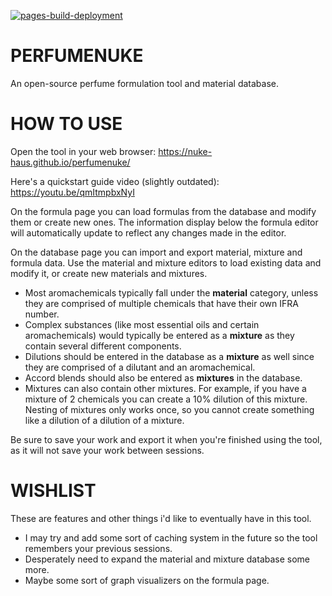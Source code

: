 [![pages-build-deployment](https://github.com/nuke-haus/perfumenuke/actions/workflows/pages/pages-build-deployment/badge.svg)](https://github.com/nuke-haus/perfumenuke/actions/workflows/pages/pages-build-deployment)

# PERFUMENUKE
An open-source perfume formulation tool and material database. 

# HOW TO USE

Open the tool in your web browser: https://nuke-haus.github.io/perfumenuke/

Here's a quickstart guide video (slightly outdated): https://youtu.be/qmItmpbxNyI

On the formula page you can load formulas from the database and modify them or create new ones. The information display below the formula editor will automatically update to reflect any changes made in the editor.

On the database page you can import and export material, mixture and formula data. Use the material and mixture editors to load existing data and modify it, or create new materials and mixtures. 

- Most aromachemicals typically fall under the **material** category, unless they are comprised of multiple chemicals that have their own IFRA number. 
- Complex substances (like most essential oils and certain aromachemicals) would typically be entered as a **mixture** as they contain several different components. 
- Dilutions should be entered in the database as a **mixture** as well since they are comprised of a dilutant and an aromachemical. 
- Accord blends should also be entered as **mixtures** in the database.
- Mixtures can also contain other mixtures. For example, if you have a mixture of 2 chemicals you can create a 10% dilution of this mixture. Nesting of mixtures only works once, so you cannot create something like a dilution of a dilution of a mixture.

Be sure to save your work and export it when you're finished using the tool, as it will not save your work between sessions. 

# WISHLIST

These are features and other things i'd like to eventually have in this tool.

- I may try and add some sort of caching system in the future so the tool remembers your previous sessions.
- Desperately need to expand the material and mixture database some more.
- Maybe some sort of graph visualizers on the formula page.
